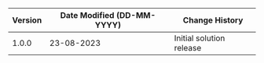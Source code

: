 | **Version** | **Date Modified (DD-MM-YYYY)** | **Change History**                          |
|-------------|--------------------------------|---------------------------------------------|
| 1.0.0       | 23-08-2023                     | Initial solution release                    |
